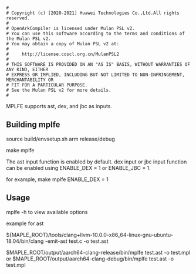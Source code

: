 ```
#
# Copyright (c) [2020-2021] Huawei Technologies Co.,Ltd.All rights reserved.
#
# OpenArkCompiler is licensed under Mulan PSL v2.
# You can use this software according to the terms and conditions of the Mulan PSL v2.
# You may obtain a copy of Mulan PSL v2 at:
#
#     http://license.coscl.org.cn/MulanPSL2
#
# THIS SOFTWARE IS PROVIDED ON AN "AS IS" BASIS, WITHOUT WARRANTIES OF ANY KIND, EITHER
# EXPRESS OR IMPLIED, INCLUDING BUT NOT LIMITED TO NON-INFRINGEMENT, MERCHANTABILITY OR
# FIT FOR A PARTICULAR PURPOSE.
# See the Mulan PSL v2 for more details.
#
```

MPLFE supports ast, dex, and jbc as inputs.

## Building mplfe

source build/envsetup.sh arm release/debug

make mplfe

The ast input function is enabled by default. dex input or jbc input function can be enabled using ENABLE_DEX = 1 or ENABLE_JBC = 1.

for example, make mplfe ENABLE_DEX = 1

## Usage

mplfe -h to view available options

example for ast

${MAPLE_ROOT}/tools/clang+llvm-10.0.0-x86_64-linux-gnu-ubuntu-18.04/bin/clang -emit-ast test.c -o test.ast

$MAPLE_ROOT/output/aarch64-clang-release/bin/mplfe test.ast -o test.mpl or $MAPLE_ROOT/output/aarch64-clang-debug/bin/mplfe test.ast -o test.mpl
